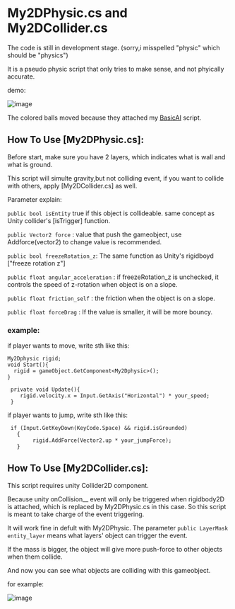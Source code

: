 

# My2DPhysic.cs and My2DCollider.cs
  The code is still in development stage. (sorry,i misspelled "physic" which should be "physics")

  It is a pseudo physic script that only tries to make sense, and not phyically accurate.

demo:

![image](https://i.imgur.com/chL1PaJ.gif) 

The colored balls moved because they attached my [BasicAI](https://github.com/Lontoone/MyUnityToolLab/blob/master/Other/BasicAI.cs) script.

## How To Use [My2DPhysic.cs]:

  Before start, make sure you have 2 layers, which indicates what is wall and what is ground.
  
  This script will simulte gravity,but not colliding event, if you want to collide with others, apply [My2DCollider.cs] as well.
  
  Parameter explain:
  
   `public bool isEntity` true if this object is collideable. same concept as Unity collider's [isTrigger] function. 
   
   `public Vector2 force` : value that push the gameobject, use Addforce(vector2) to change value is recommended.
   
   `public bool freezeRotation_z`: The same function as Unity's rigidboyd ["freeze rotation z"]
   
   `public float angular_acceleration` : if freezeRotation_z is unchecked, it controls the speed of z-rotation when object is on a slope.
   
   `public float friction_self` : the friction when the object is on a slope.
   
   `public float forceDrag` : If the value is smaller, it will be more bouncy.
    
  ### example:
   if player wants to move, write sth like this:
   
    My2Dphysic rigid;
    void Start(){
      rigid = gameObject.GetComponent<My2Dphysic>();
    }
    
     private void Update(){
        rigid.velocity.x = Input.GetAxis("Horizontal") * your_speed;
     }
    
   if player wants to jump, write sth like this:
   
     if (Input.GetKeyDown(KeyCode.Space) && rigid.isGrounded)
       {
            rigid.AddForce(Vector2.up * your_jumpForce);
       }

## How To Use [My2DCollider.cs]:

  This script requires unity Collider2D component.
  
  Because unity onCollision__ event will only be triggered when rigidbody2D is attached, which is replaced by My2DPhysic.cs in this case. So this script is meant to take charge of the event triggering.
  
  It will work fine in defult with My2DPhysic.
  The parameter `public LayerMask entity_layer` means what layers' object can trigger the event.
  
  If the mass is bigger, the object will give more push-force to other objects when them collide.
  
  And now you can see what objects are colliding with this gameobject.
  
  for example:
  
![image](https://i.imgur.com/1CoQBFf.png) 
